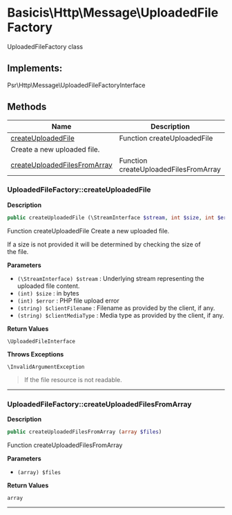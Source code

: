 # Basicis\Http\Message\UploadedFileFactory  

UploadedFileFactory class

## Implements:
Psr\Http\Message\UploadedFileFactoryInterface



## Methods

| Name | Description |
|------|-------------|
|[createUploadedFile](#uploadedfilefactorycreateuploadedfile)|Function createUploadedFile
Create a new uploaded file.|
|[createUploadedFilesFromArray](#uploadedfilefactorycreateuploadedfilesfromarray)|Function createUploadedFilesFromArray|




### UploadedFileFactory::createUploadedFile  

**Description**

```php
public createUploadedFile (\StreamInterface $stream, int $size, int $error, string $clientFilename, string $clientMediaType)
```

Function createUploadedFile
Create a new uploaded file. 

If a size is not provided it will be determined by checking the size of  
the file. 

**Parameters**

* `(\StreamInterface) $stream`
: Underlying stream representing the  
uploaded file content.  
* `(int) $size`
: in bytes  
* `(int) $error`
: PHP file upload error  
* `(string) $clientFilename`
: Filename as provided by the client, if any.  
* `(string) $clientMediaType`
: Media type as provided by the client, if any.  

**Return Values**

`\UploadedFileInterface`




**Throws Exceptions**


`\InvalidArgumentException`
> If the file resource is not readable.

<hr />


### UploadedFileFactory::createUploadedFilesFromArray  

**Description**

```php
public createUploadedFilesFromArray (array $files)
```

Function createUploadedFilesFromArray 

 

**Parameters**

* `(array) $files`

**Return Values**

`array`




<hr />

